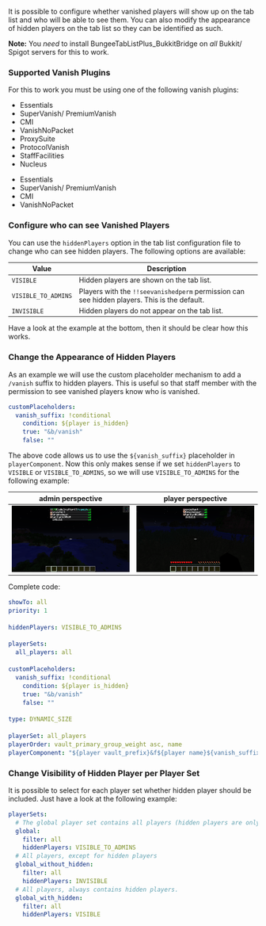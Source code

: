 It is possible to configure whether vanished players will show up on the tab list and who will be able to see them. You can also modify the appearance of hidden players on the tab list so they can be identified as such.

[!]: ifBTLP
**Note:** You _need_ to install BungeeTabListPlus_BukkitBridge on _all_ Bukkit/ Spigot servers for this to work.

[!]: endIf

### Supported Vanish Plugins

For this to work you must be using one of the following vanish plugins:

[!]: ifBTLP
* Essentials
* SuperVanish/ PremiumVanish
* CMI
* VanishNoPacket
* ProxySuite
* ProtocolVanish
* StaffFacilities
* Nucleus

[!]: endIf
[!]: ifATO
* Essentials
* SuperVanish/ PremiumVanish
* CMI
* VanishNoPacket

[!]: endIf

### Configure who can see Vanished Players

You can use the `hiddenPlayers` option in the tab list configuration file to
change who can see hidden players. The following options are available:

| Value       | Description                                   |
| ----------- | --------------------------------------------- |
| `VISIBLE`   | Hidden players are shown on the tab list.     |
| `VISIBLE_TO_ADMINS` | Players with the `!!seevanishedperm` permission can see hidden players. This is the default. |
| `INVISIBLE` | Hidden players do not appear on the tab list. |

Have a look at the example at the bottom, then it should be clear how this works.

### Change the Appearance of Hidden Players

As an example we will use the custom placeholder mechanism to add a `/vanish` suffix to hidden players.
This is useful so that staff member with the permission to see vanished players know who is vanished.

```yaml
customPlaceholders:
  vanish_suffix: !conditional
    condition: ${player is_hidden}
    true: "&b/vanish"
    false: ""
```

The above code allows us to use the `${vanish_suffix}` placeholder in `playerComponent`.
Now this only makes sense if we set `hiddenPlayers` to `VISIBLE` or `VISIBLE_TO_ADMINS`, so we will use `VISIBLE_TO_ADMINS` for the following example:

| admin perspective        | player perspective       |
| ------------------------ | ------------------------ |
| ![](images/vanish-1.png) | ![](images/vanish-2.png) |

Complete code:
```yaml
showTo: all
priority: 1

hiddenPlayers: VISIBLE_TO_ADMINS

playerSets:
  all_players: all

customPlaceholders:
  vanish_suffix: !conditional
    condition: ${player is_hidden}
    true: "&b/vanish"
    false: ""

type: DYNAMIC_SIZE

playerSet: all_players
playerOrder: vault_primary_group_weight asc, name
playerComponent: "${player vault_prefix}&f${player name}${vanish_suffix}"
```

### Change Visibility of Hidden Player per Player Set

It is possible to select for each player set whether hidden player should be included.
Just have a look at the following example:

```yaml
playerSets:
  # The global player set contains all players (hidden players are only visible to admins)
  global:
    filter: all
    hiddenPlayers: VISIBLE_TO_ADMINS
  # All players, except for hidden players
  global_without_hidden:
    filter: all
    hiddenPlayers: INVISIBLE
  # All players, always contains hidden players.
  global_with_hidden:
    filter: all
    hiddenPlayers: VISIBLE
```